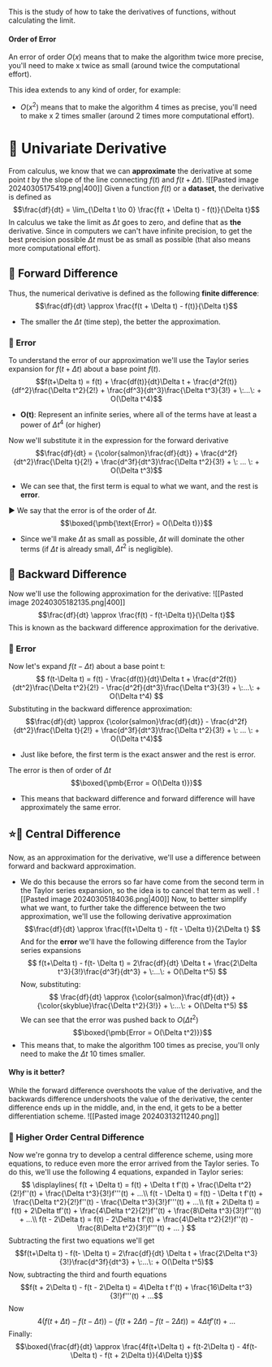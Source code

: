 This is the study of how to take the derivatives of functions, without calculating the limit. 


#### Order of Error
An error of order $O(x)$ means that to make the algorithm twice more precise, you'll need to make x twice as small (around twice the computational effort).

This idea extends to any kind of order, for example:
- $O(x^2)$ means that to make the algorithm 4 times as precise, you'll need to make x 2 times smaller (around 2 times more computational effort).

# 🔵 Univariate Derivative
From calculus, we know that we can **approximate** the derivative at some point $t$ by the slope of the line connecting $f(t)$ and $f(t+\Delta t)$.
![[Pasted image 20240305175419.png|400]]
Given a function $f(t)$ or a **dataset**, the derivative is defined as
$$\frac{df}{dt} = \lim_{\Delta t \to 0} \frac{f(t + \Delta t) - f(t)}{\Delta t}$$
In calculus we take the limit as $\Delta t$ goes to zero, and define that as **the** derivative. Since in computers we can't have infinite precision, to get the best precision possible $\Delta t$ must be as small as possible (that also means more computational effort).

## 🔷 Forward Difference 
Thus, the numerical derivative is defined as the following **finite difference**:
$$\frac{df}{dt} \approx \frac{f(t + \Delta t) - f(t)}{\Delta t}$$
- The smaller the $\Delta t$ (time step), the better the approximation. 


### 🔹 Error
To understand the error of our approximation we'll use the Taylor series expansion for $f(t + \Delta t)$ about a base point $f(t)$.
$$f(t+\Delta t) = f(t) + \frac{df(t)}{dt}\Delta t + \frac{d^2f(t)}{df^2}\frac{\Delta t^2}{2!} + \frac{df^3}{dt^3}\frac{\Delta t^3}{3!} + \:...\: + O(\Delta t^4)$$
- $\pmb{O(t)}$: Represent an infinite series, where all of the terms have at least a power of $\Delta t^4$ (or higher)

Now we'll substitute it in the expression for the forward derivative
$$\frac{df}{dt} = {\color{salmon}\frac{df}{dt}} + \frac{d^2f}{dt^2}\frac{\Delta t}{2!} + \frac{d^3f}{dt^3}\frac{\Delta t^2}{3!} + \: ... \: + O(\Delta t^3)$$
- We can see that, the first term is equal to what we want, and the rest is **error**. 

▶ We say that the error is of the order of $\Delta t$. 
$$\boxed{\pmb{\text{Error} = O(\Delta t)}}$$
- Since we'll make $\Delta t$ as small as possible, $\Delta t$ will dominate the other terms (if $\Delta t$ is already small, $\Delta t^2$ is negligible).


## 🔷 Backward Difference
Now we'll use the following approximation for the derivative:
![[Pasted image 20240305182135.png|400]]
$$\frac{df}{dt} \approx \frac{f(t) - f(t-\Delta t)}{\Delta t}$$
This is known as the backward difference approximation for the derivative. 
### 🔹 Error
Now let's expand $f(t - \Delta t)$ about a base point t:
$$
f(t-\Delta t) = f(t) - \frac{df(t)}{dt}\Delta t + \frac{d^2f(t)}{dt^2}\frac{\Delta t^2}{2!} - \frac{d^2f}{dt^3}\frac{\Delta t^3}{3!} + \:...\: + O(\Delta t^4)
$$
Substituting in the backward difference approximation:
$$\frac{df}{dt} \approx {\color{salmon}\frac{df}{dt}} - \frac{d^2f}{dt^2}\frac{\Delta t}{2!} + \frac{d^3f}{dt^3}\frac{\Delta t^2}{3!} + \: ... \: + O(\Delta t^4)$$
- Just like before, the first term is the exact answer and the rest is error.

The error is then of order of $\Delta t$
$$\boxed{\pmb{Error = O(\Delta t)}}$$
- This means that backward difference and forward difference will have approximately the same error. 


## ⭐🔷 Central Difference
Now, as an approximation for the derivative, we'll use a difference between forward and backward approximation.
- We do this because the errors so far have come from the second term in the Taylor series expansion, so the idea is to cancel that term as well .
![[Pasted image 20240305184036.png|400]]
Now, to better simplify what we want, to further take the difference between the two approximation, we'll use the following derivative approximation
$$\frac{df}{dt} \approx \frac{f(t+\Delta t) - f(t - \Delta t)}{2\Delta t} $$
And for the **error** we'll have the following difference from the Taylor series expansions
$$
f(t+\Delta t) - f(t- \Delta t) = 2\frac{df}{dt} \Delta t + \frac{2\Delta t^3}{3!}\frac{d^3f}{dt^3} + \:...\: + O(\Delta t^5)
$$
Now, substituting:
$$
\frac{df}{dt} \approx {\color{salmon}\frac{df}{dt}} + {\color{skyblue}\frac{\Delta t^2}{3!}} + \:...\: + O(\Delta t^5)
$$
We can see that the error was pushed back to $O(\Delta t^2)$
$$\boxed{\pmb{Error = O(\Delta t^2)}}$$
- This means that, to make the algorithm 100 times as precise, you'll only need to make the $\Delta t$ 10 times smaller. 

#### Why is it better?
While the forward difference overshoots the value of the derivative, and the backwards difference undershoots the value of the derivative, the center difference ends up in the middle, and, in the end, it gets to be a better differentiation scheme. 
![[Pasted image 20240313211240.png]]

### 🔹 Higher Order Central Difference
Now we're gonna try to develop a central difference scheme, using more equations, to reduce even more the error arrived from the Taylor series. To do this, we'll use the following 4 equations, expanded in Taylor series:
$$
\displaylines{
f(t + \Delta t) = f(t) + \Delta t f'(t) + \frac{\Delta t^2}{2!}f''(t) + \frac{\Delta t^3}{3!}f'''(t) + ...\\
f(t - \Delta t) = f(t) - \Delta t f'(t) + \frac{\Delta t^2}{2!}f''(t) - \frac{\Delta t^3}{3!}f'''(t) + ...\\
f(t + 2\Delta t) = f(t) + 2\Delta tf'(t) + \frac{4\Delta t^2}{2!}f''(t) + \frac{8\Delta t^3}{3!}f'''(t) + ...\\
f(t - 2\Delta t) = f(t) - 2\Delta t f'(t) + \frac{4\Delta t^2}{2!}f''(t) - \frac{8\Delta t^2}{3!}f'''(t) + ...
}
$$
Subtracting the first two equations we'll get
$$f(t+\Delta t) - f(t- \Delta t) = 2\frac{df}{dt} \Delta t + \frac{2\Delta t^3}{3!}\frac{d^3f}{dt^3} + \:...\: + O(\Delta t^5)$$
Now, subtracting the third and fourth equations
$$f(t + 2\Delta t) - f(t - 2\Delta t) = 4\Delta t f'(t) + \frac{16\Delta t^3}{3!}f'''(t) + ...$$
Now
$$4\big(f(t + \Delta t) - f(t-\Delta t)\big) - \big(f(t+2\Delta t) - f(t - 2\Delta t)\big) = 4\Delta t f'(t) + ...$$
Finally:
$$\boxed{\frac{df}{dt} \approx \frac{4f(t+\Delta t) + f(t-2\Delta t) - 4f(t-\Delta t) - f(t + 2\Delta t)}{4\Delta t}}$$